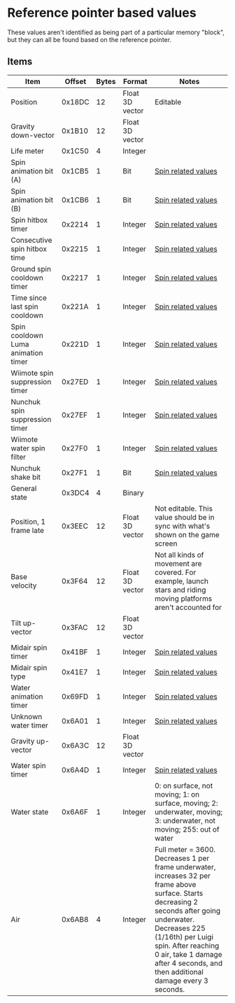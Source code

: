 # Reference pointer based values

These values aren't identified as being part of a particular memory "block", but they can all be found based on the reference pointer.


## Items

Item | Offset | Bytes | Format | Notes
--- | --- | --- | --- | ---
Position | 0x18DC | 12 | Float 3D vector | Editable
Gravity down-vector | 0x1B10 | 12 | Float 3D vector
Life meter | 0x1C50 | 4 | Integer
Spin animation bit (A) | 0x1CB5 | 1 | Bit | [Spin related values](spin_related.md)
Spin animation bit (B) | 0x1CB6 | 1 | Bit | [Spin related values](spin_related.md)
Spin hitbox timer | 0x2214 | 1 | Integer | [Spin related values](spin_related.md)
Consecutive spin hitbox time | 0x2215 | 1 | Integer | [Spin related values](spin_related.md)
Ground spin cooldown timer | 0x2217 | 1 | Integer | [Spin related values](spin_related.md)
Time since last spin cooldown | 0x221A | 1 | Integer | [Spin related values](spin_related.md)
Spin cooldown Luma animation timer | 0x221D | 1 | Integer | [Spin related values](spin_related.md)
Wiimote spin suppression timer | 0x27ED | 1 | Integer | [Spin related values](spin_related.md)
Nunchuk spin suppression timer | 0x27EF | 1 | Integer | [Spin related values](spin_related.md)
Wiimote water spin filter | 0x27F0 | 1 | Integer | [Spin related values](spin_related.md)
Nunchuk shake bit | 0x27F1 | 1 | Bit | [Spin related values](spin_related.md)
General state | 0x3DC4 | 4 | Binary
Position, 1 frame late | 0x3EEC | 12 | Float 3D vector | Not editable. This value should be in sync with what's shown on the game screen
Base velocity | 0x3F64 | 12 | Float 3D vector | Not all kinds of movement are covered. For example, launch stars and riding moving platforms aren't accounted for
Tilt up-vector | 0x3FAC | 12 | Float 3D vector
Midair spin timer | 0x41BF | 1 | Integer | [Spin related values](spin_related.md)
Midair spin type | 0x41E7 | 1 | Integer | [Spin related values](spin_related.md)
Water animation timer | 0x69FD | 1 | Integer | [Spin related values](spin_related.md)
Unknown water timer | 0x6A01 | 1 | Integer | [Spin related values](spin_related.md)
Gravity up-vector | 0x6A3C | 12 | Float 3D vector
Water spin timer | 0x6A4D | 1 | Integer | [Spin related values](spin_related.md)
Water state | 0x6A6F | 1 | Integer | 0: on surface, not moving; 1: on surface, moving; 2: underwater, moving; 3: underwater, not moving; 255: out of water
Air | 0x6AB8 | 4 | Integer | Full meter = 3600. Decreases 1 per frame underwater, increases 32 per frame above surface. Starts decreasing 2 seconds after going underwater. Decreases 225 (1/16th) per Luigi spin. After reaching 0 air, take 1 damage after 4 seconds, and then additional damage every 3 seconds.
